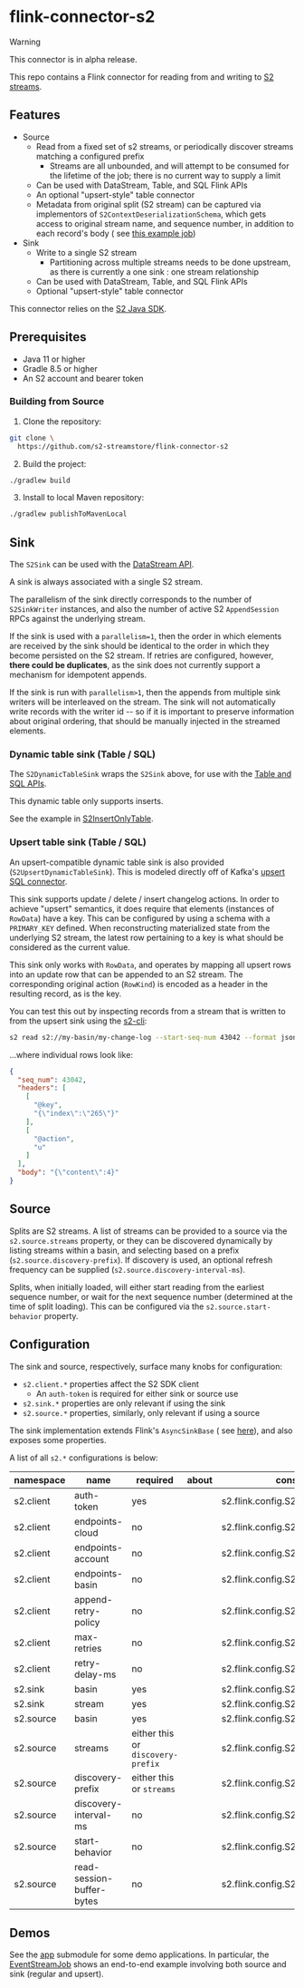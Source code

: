 # flink-connector-s2

> [!WARNING]
> This connector is in alpha release.

This repo contains a Flink connector for reading from and writing to [S2 streams](https://s2.dev).

## Features

- Source
    - Read from a fixed set of s2 streams, or periodically discover streams matching a configured
      prefix
        - Streams are all unbounded, and will attempt to be consumed for the lifetime of the job;
          there is no current way to supply a limit
    - Can be used with DataStream, Table, and SQL Flink APIs
    - An optional "upsert-style" table connector
    - Metadata from original split (S2 stream) can be captured via implementors of
      `S2ContextDeserializationSchema`, which gets access to original stream name, and sequence
      number, in addition to each record's body (
      see [this example job](app/src/main/java/org/example/app/eventstream/EventStreamWithContextJob.java))
- Sink
    - Write to a single S2 stream
        - Partitioning across multiple streams needs to be done upstream, as there is currently a
          one sink : one stream relationship
    - Can be used with DataStream, Table, and SQL Flink APIs
    - Optional "upsert-style" table connector

This connector relies on the [S2 Java SDK](https://github.com/s2-streamstore/s2-sdk-java).

## Prerequisites

- Java 11 or higher
- Gradle 8.5 or higher
- An S2 account and bearer token

### Building from Source

1. Clone the repository:

```bash
git clone \
  https://github.com/s2-streamstore/flink-connector-s2
```

2. Build the project:

```bash
./gradlew build
```

3. Install to local Maven repository:

```bash
./gradlew publishToMavenLocal
```

## Sink

The `S2Sink` can be used with
the [DataStream API](https://nightlies.apache.org/flink/flink-docs-release-1.19/docs/dev/datastream/overview/).

A sink is always associated with a single S2 stream.

The parallelism of the sink directly corresponds to the number of `S2SinkWriter` instances, and also
the number of active S2 `AppendSession` RPCs against the underlying stream.

If the sink is used with a `parallelism=1`,
then the order in which elements are received by the sink should be identical to the order in which
they become persisted on the S2 stream. If retries are configured, however, **there could be
duplicates**, as the sink does not currently support a mechanism for idempotent appends.

If the sink is run with `parallelism>1`, then the appends from multiple sink writers will be
interleaved on the stream. The sink will not automatically write records with the writer id -- so if
it is important to preserve information about original ordering, that should be manually
injected in the streamed elements.

### Dynamic table sink (Table / SQL)

The `S2DynamicTableSink` wraps the `S2Sink` above, for use with
the [Table and SQL APIs](https://nightlies.apache.org/flink/flink-docs-release-1.19/docs/dev/table/overview/).

This dynamic table only supports inserts.

See the example
in [S2InsertOnlyTable](https://github.com/s2-streamstore/flink-connector-s2/blob/main/app/src/main/java/org/example/app/S2InsertOnlyTable.java).

### Upsert table sink (Table / SQL)

An upsert-compatible dynamic table sink is also provided (`S2UpsertDynamicTableSink`). This is
modeled directly off of Kafka's
[upsert SQL connector](https://nightlies.apache.org/flink/flink-docs-release-1.19/docs/connectors/table/upsert-kafka/).

This sink supports update / delete / insert changelog actions. In order to achieve "upsert"
semantics, it does require that elements (instances of `RowData`) have a key. This can be configured
by using a schema with a `PRIMARY_KEY` defined. When reconstructing materialized state from the
underlying S2 stream, the latest row pertaining to a key is what should be considered as the current
value.

This sink only works with `RowData`, and operates by mapping all upsert rows into an
update row that can be appended to an S2 stream. The corresponding original action (`RowKind`) is
encoded as a header in
the resulting record, as is the key.

You can test this out by inspecting records from a stream that is written to from the upsert sink
using the [s2-cli](https://github.com/s2-streamstore/s2-cli):

```bash
s2 read s2://my-basin/my-change-log --start-seq-num 43042 --format json
```

...where individual rows look like:

```json
{
  "seq_num": 43042,
  "headers": [
    [
      "@key",
      "{\"index\":\"265\"}"
    ],
    [
      "@action",
      "u"
    ]
  ],
  "body": "{\"content\":4}"
}
```

## Source

Splits are S2 streams. A list of streams can be provided to a source via the `s2.source.streams`
property, or they can be discovered dynamically by listing streams within a basin, and selecting
based on a prefix (`s2.source.discovery-prefix`). If discovery is used, an optional refresh
frequency can be supplied (`s2.source.discovery-interval-ms`).

Splits, when initially loaded, will either start reading from the earliest sequence number, or wait
for the next sequence number (determined at the time of split loading). This can be configured via
the `s2.source.start-behavior` property.

## Configuration

The sink and source, respectively, surface many knobs for configuration:

- `s2.client.*` properties affect the S2 SDK client
    - An `auth-token` is required for either sink or source use
- `s2.sink.*` properties are only relevant if using the sink
- `s2.source.*` properties, similarly, only relevant if using a source

The sink implementation extends Flink's `AsyncSinkBase` (
see [here](https://flink.apache.org/2022/03/16/the-generic-asynchronous-base-sink/)), and also
exposes some properties.

A list of all `s2.*` configurations is below:

| namespace | name                      | required                          | about | const                          | value                                    |
|-----------|---------------------------|-----------------------------------|-------|--------------------------------|------------------------------------------|
| s2.client | auth-token                | yes                               |       | s2.flink.config.S2ClientConfig | String                                   |
| s2.client | endpoints-cloud           | no                                |       | s2.flink.config.S2ClientConfig | String                                   |
| s2.client | endpoints-account         | no                                |       | s2.flink.config.S2ClientConfig | String                                   |
| s2.client | endpoints-basin           | no                                |       | s2.flink.config.S2ClientConfig | String                                   |
| s2.client | append-retry-policy       | no                                |       | s2.flink.config.S2ClientConfig | s2.config.AppendRetryPolicy              |
| s2.client | max-retries               | no                                |       | s2.flink.config.S2ClientConfig | int                                      |
| s2.client | retry-delay-ms            | no                                |       | s2.flink.config.S2ClientConfig | long                                     |
| s2.sink   | basin                     | yes                               |       | s2.flink.config.S2SinkConfig   | String                                   |
| s2.sink   | stream                    | yes                               |       | s2.flink.config.S2SinkConfig   | String                                   |
| s2.source | basin                     | yes                               |       | s2.flink.config.S2SourceConfig | String                                   |
| s2.source | streams                   | either this or `discovery-prefix` |       | s2.flink.config.S2SourceConfig | List<String>                             |
| s2.source | discovery-prefix          | either this or `streams`          |       | s2.flink.config.S2SourceConfig | String                                   |
| s2.source | discovery-interval-ms     | no                                |       | s2.flink.config.S2SourceConfig | long                                     |
| s2.source | start-behavior            | no                                |       | s2.flink.config.S2SourceConfig | s2.flink.source.split.SplitStartBehavior |
| s2.source | read-session-buffer-bytes | no                                |       | s2.flink.config.S2SourceConfig | int                                      |

## Demos

See the [app](./app) submodule for some demo applications. In particular,
the [EventStreamJob](./app/src/main/java/org/example/app/eventstream/EventStreamJob.java) shows an
end-to-end example involving both source and sink (regular and upsert).